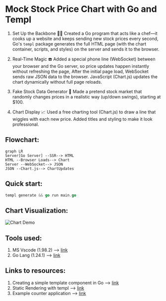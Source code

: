 # Mock Stock Price Chart with Go and Templ

1. Set Up the Backbone 🧑‍🍳
Created a Go program that acts like a chef—it cooks up a website and keeps sending new stock prices every second, Go's `templ` package generates the full HTML page (with the chart container, scripts, and styles) on the server and sends it to the browser.

2.  Real-Time Magic ☎️
Added a special phone line (WebSocket) between your browser and the Go server, so price updates happen instantly without refreshing the page, After the initial page load, WebSocket sends raw JSON data to the browser. JavaScript (Chart.js) updates the chart dynamically without full page reloads.

3. Fake Stock Data Generator 🔢
Made a pretend stock market that randomly changes prices in a realistic way (up/down swings), starting at $100.

4. Chart Display 📈
Used a free charting tool (Chart.js) to draw a line that wiggles with each new price. Added titles and styling to make it look professional.

## Flowchart:

```mermaid
graph LR
Server[Go Server] --SSR--> HTML
HTML --Browser Loads--> Chart
Server --WebSocket--> JSON
JSON --Chart.js--> ChartUpdates
```

## Quick start: 

```go 
templ generate && go run main.go
```
## Chart Visualization:

![Chart Demo](https://github.com/ChetanKnowIt/go_stockchart_templ/tree/main/demo/demo.gif)

## Tools used: 
1. MS Vscode (1.98.2) --> [link](https://code.visualstudio.com/download)
2. Go Lang (1.24.1) --> [link](https://go.dev/doc/install)

## Links to resources:

1. Creating a simple template component in Go --> [link](https://templ.guide/quick-start/creating-a-simple-templ-component)
2. Static Rendering with templ --> [link](https://templ.guide/static-rendering/blog-example)
3. Example counter application --> [link](https://templ.guide/server-side-rendering/example-counter-application)